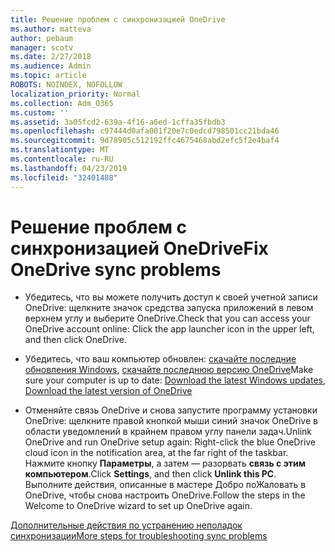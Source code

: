 ```yaml
---
title: Решение проблем с синхронизацией OneDrive
ms.author: matteva
author: pebaum
manager: scotv
ms.date: 2/27/2018
ms.audience: Admin
ms.topic: article
ROBOTS: NOINDEX, NOFOLLOW
localization_priority: Normal
ms.collection: Adm_O365
ms.custom: ''
ms.assetid: 3a05fcd2-639a-4f16-a6ed-1cffa35fbdb3
ms.openlocfilehash: c97444d0afa001f20e7c0edcd798501cc21bda46
ms.sourcegitcommit: 9d78905c512192ffc4675468abd2efc5f2e4baf4
ms.translationtype: MT
ms.contentlocale: ru-RU
ms.lasthandoff: 04/23/2019
ms.locfileid: "32401488"
---
```

# <a name="fix-onedrive-sync-problems"></a><span data-ttu-id="f1180-102">Решение проблем с синхронизацией OneDrive</span><span class="sxs-lookup"><span data-stu-id="f1180-102">Fix OneDrive sync problems</span></span>

- <span data-ttu-id="f1180-103">Убедитесь, что вы можете получить доступ к своей учетной записи OneDrive: щелкните значок средства запуска приложений в левом верхнем углу и выберите OneDrive.</span><span class="sxs-lookup"><span data-stu-id="f1180-103">Check that you can access your OneDrive account online: Click the app launcher icon in the upper left, and then click OneDrive.</span></span>
    
- <span data-ttu-id="f1180-104">Убедитесь, что ваш компьютер обновлен: [скачайте последние обновления Windows](http://go.microsoft.com/fwlink/p/?LinkId=825773), [скачайте последнюю версию OneDrive](https://go.microsoft.com/fwlink/p/?linkid=844652)</span><span class="sxs-lookup"><span data-stu-id="f1180-104">Make sure your computer is up to date: [Download the latest Windows updates](http://go.microsoft.com/fwlink/p/?LinkId=825773), [Download the latest version of OneDrive](https://go.microsoft.com/fwlink/p/?linkid=844652)</span></span>
    
- <span data-ttu-id="f1180-105">Отменяйте связь OneDrive и снова запустите программу установки OneDrive: щелкните правой кнопкой мыши синий значок OneDrive в области уведомлений в крайнем правом углу панели задач.</span><span class="sxs-lookup"><span data-stu-id="f1180-105">Unlink OneDrive and run OneDrive setup again: Right-click the blue OneDrive cloud icon in the notification area, at the far right of the taskbar.</span></span> <span data-ttu-id="f1180-106">Нажмите кнопку **Параметры**, а затем — разорвать **связь с этим компьютером**.</span><span class="sxs-lookup"><span data-stu-id="f1180-106">Click **Settings**, and then click **Unlink this PC**.</span></span> <span data-ttu-id="f1180-107">Выполните действия, описанные в мастере Добро поЖаловать в OneDrive, чтобы снова настроить OneDrive.</span><span class="sxs-lookup"><span data-stu-id="f1180-107">Follow the steps in the Welcome to OneDrive wizard to set up OneDrive again.</span></span>
    
[<span data-ttu-id="f1180-108">Дополнительные действия по устранению неполадок синхронизации</span><span class="sxs-lookup"><span data-stu-id="f1180-108">More steps for troubleshooting sync problems</span></span>](https://go.microsoft.com/fwlink/?linkid=866431)
  

